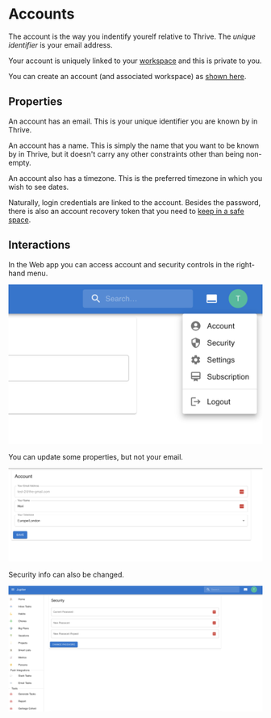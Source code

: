 # Accounts

The account is the way you indentify yourelf relative to Thrive. The _unique identifier_
is your email address.

Your account is uniquely linked to your [workspace](./workspaces.md) and this is private
to you.

You can create an account (and associated workspace) as [shown here](../how-tos/install.md).

## Properties

An account has an email. This is your unique identifier you are known by in Thrive.

An account has a name. This is simply the name that you want to be known by in Thrive,
but it doesn't carry any other constraints other than being non-empty.

An account also has a timezone. This is the preferred timezone in which you wish to see
dates.

Naturally, login credentials are linked to the account. Besides the password, there is
also an account recovery token that you need to [keep in a safe space](../how-tos/recover-your-account.md).

## Interactions

In the Web app you can access account and security controls in the right-hand menu.

![Accounts Where To](../assets/accounts-where-to.png)

You can update some properties, but not your email.

![Accounts Account](../assets/accounts-account.png)

Security info can also be changed.

![Change Password](../assets/accounts-change-password.png)

